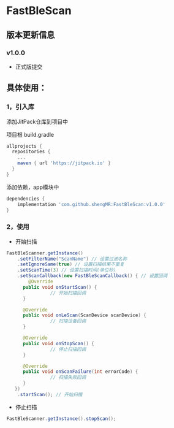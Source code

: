 # FastBleScan
## 版本更新信息

### v1.0.0

* 正式版提交



## 具体使用：

### 1，引入库

添加JitPack仓库到项目中

项目根 build.gradle

```groovy
allprojects {
  repositories {
    ...
    maven { url 'https://jitpack.io' }
  }
}
```

添加依赖，app模块中

```groovy
dependencies {
	implementation 'com.github.shengMR:FastBleScan:v1.0.0'
}
```



### 2，使用

* 开始扫描

```java
FastBleScanner.getInstance()
	.setFilterName("ScanName") // 设置过滤名称
	.setIgnoreSame(true) // 设置扫描结果不重复
	.setScanTime(3) // 设置扫描时间(单位秒)
	.setScanCallback(new FastBleScanCallback() { // 设置回调
   		@Override
      public void onStartScan() {
				// 开始扫描回调
      }

      @Override
      public void onLeScan(ScanDevice scanDevice) {
				// 扫描设备回调
      }

      @Override
      public void onStopScan() {
				// 停止扫描回调
      }

      @Override
      public void onScanFailure(int errorCode) {
				// 扫描失败回调
      }
   }) 
	.startScan(); // 开始扫描
```

* 停止扫描

```java
FastBleScanner.getInstance().stopScan();
```

